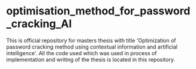 # optimisation_method_for_password_cracking_AI
This is official repository for masters thesis with title 'Optimization of password cracking method using contextual information and artificial intelligence'. All the code used which was used in process of implementation and writing of the thesis is located in this repository.
